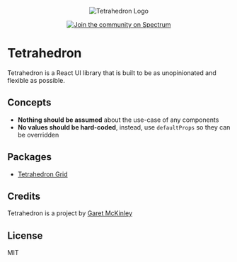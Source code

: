 <p align="center">
  <img src='https://i.imgur.com/5fgTysV.jpg' alt='Tetrahedron Logo'/>
</p>

<p align="center">
  <a href="https://spectrum.chat/tetrahedron">
    <img src="https://withspectrum.github.io/badge/badge.svg" alt="Join the community on Spectrum">
  </a>
</p>


# Tetrahedron

Tetrahedron is a React UI library that is built to be as unopinionated and flexible as possible.

## Concepts

- **Nothing should be assumed** about the use-case of any components
- **No values should be hard-coded**, instead, use `defaultProps` so they can be overridden

## Packages

- [Tetrahedron Grid](https://github.com/tetrahedron/grid)

## Credits

Tetrahedron is a project by [Garet McKinley](https://github.com/garetmckinley)

## License

MIT
